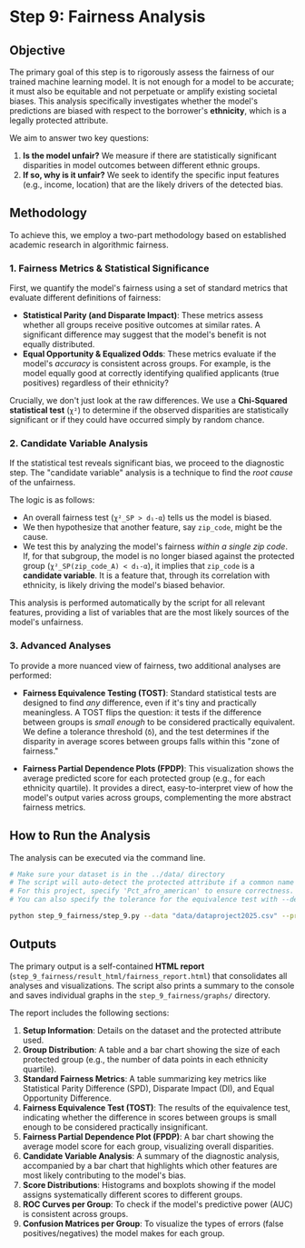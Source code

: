 # Step 9: Fairness Analysis

## Objective

The primary goal of this step is to rigorously assess the fairness of our trained machine learning model. It is not enough for a model to be accurate; it must also be equitable and not perpetuate or amplify existing societal biases. This analysis specifically investigates whether the model's predictions are biased with respect to the borrower's **ethnicity**, which is a legally protected attribute.

We aim to answer two key questions:
1.  **Is the model unfair?** We measure if there are statistically significant disparities in model outcomes between different ethnic groups.
2.  **If so, why is it unfair?** We seek to identify the specific input features (e.g., income, location) that are the likely drivers of the detected bias.

## Methodology

To achieve this, we employ a two-part methodology based on established academic research in algorithmic fairness.

### 1. Fairness Metrics & Statistical Significance

First, we quantify the model's fairness using a set of standard metrics that evaluate different definitions of fairness:

-   **Statistical Parity (and Disparate Impact)**: These metrics assess whether all groups receive positive outcomes at similar rates. A significant difference may suggest that the model's benefit is not equally distributed.
-   **Equal Opportunity & Equalized Odds**: These metrics evaluate if the model's *accuracy* is consistent across groups. For example, is the model equally good at correctly identifying qualified applicants (true positives) regardless of their ethnicity?

Crucially, we don't just look at the raw differences. We use a **Chi-Squared statistical test** (`χ²`) to determine if the observed disparities are statistically significant or if they could have occurred simply by random chance.

### 2. Candidate Variable Analysis

If the statistical test reveals significant bias, we proceed to the diagnostic step. The "candidate variable" analysis is a technique to find the *root cause* of the unfairness.

The logic is as follows:
- An overall fairness test (`χ²_SP > d₁-α`) tells us the model is biased.
- We then hypothesize that another feature, say `zip_code`, might be the cause.
- We test this by analyzing the model's fairness *within a single zip code*. If, for that subgroup, the model is no longer biased against the protected group (`χ²_SP(zip_code_A) < d₁-α`), it implies that `zip_code` is a **candidate variable**. It is a feature that, through its correlation with ethnicity, is likely driving the model's biased behavior.

This analysis is performed automatically by the script for all relevant features, providing a list of variables that are the most likely sources of the model's unfairness.

### 3. Advanced Analyses

To provide a more nuanced view of fairness, two additional analyses are performed:

-   **Fairness Equivalence Testing (TOST)**: Standard statistical tests are designed to find *any* difference, even if it's tiny and practically meaningless. A TOST flips the question: it tests if the difference between groups is *small enough* to be considered practically equivalent. We define a tolerance threshold (`δ`), and the test determines if the disparity in average scores between groups falls within this "zone of fairness."

-   **Fairness Partial Dependence Plots (FPDP)**: This visualization shows the average predicted score for each protected group (e.g., for each ethnicity quartile). It provides a direct, easy-to-interpret view of how the model's output varies across groups, complementing the more abstract fairness metrics.

## How to Run the Analysis

The analysis can be executed via the command line.

```bash
# Make sure your dataset is in the ../data/ directory
# The script will auto-detect the protected attribute if a common name is found.
# For this project, specify 'Pct_afro_american' to ensure correctness.
# You can also specify the tolerance for the equivalence test with --delta.

python step_9_fairness/step_9.py --data "data/dataproject2025.csv" --protected Pct_afro_american --delta 0.05
```

## Outputs

The primary output is a self-contained **HTML report** (`step_9_fairness/result_html/fairness_report.html`) that consolidates all analyses and visualizations. The script also prints a summary to the console and saves individual graphs in the `step_9_fairness/graphs/` directory.

The report includes the following sections:

1.  **Setup Information**: Details on the dataset and the protected attribute used.
2.  **Group Distribution**: A table and a bar chart showing the size of each protected group (e.g., the number of data points in each ethnicity quartile).
3.  **Standard Fairness Metrics**: A table summarizing key metrics like Statistical Parity Difference (SPD), Disparate Impact (DI), and Equal Opportunity Difference.
4.  **Fairness Equivalence Test (TOST)**: The results of the equivalence test, indicating whether the difference in scores between groups is small enough to be considered practically insignificant.
5.  **Fairness Partial Dependence Plot (FPDP)**: A bar chart showing the average model score for each group, visualizing overall disparities.
6.  **Candidate Variable Analysis**: A summary of the diagnostic analysis, accompanied by a bar chart that highlights which other features are most likely contributing to the model's bias.
7.  **Score Distributions**: Histograms and boxplots showing if the model assigns systematically different scores to different groups.
8.  **ROC Curves per Group**: To check if the model's predictive power (AUC) is consistent across groups.
9.  **Confusion Matrices per Group**: To visualize the types of errors (false positives/negatives) the model makes for each group.

